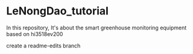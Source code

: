# LeNongDao_tutorial
In this repository, It's about the smart greenhouse monitoring equipment based on hi3518ev200

create a readme-edits branch
